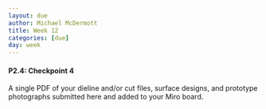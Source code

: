 ```yaml
---
layout: due
author: Michael McDermott
title: Week 12
categories: [due]
day: week
---
```

#### P2.4: Checkpoint 4
A single PDF of your dieline and/or cut files, surface designs, and prototype photographs submitted here and added to your Miro board. 


